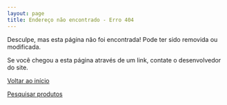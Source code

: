 ```yaml
---
layout: page
title: Endereço não encontrado - Erro 404
---
```


Desculpe, mas esta página não foi encontrada! Pode ter sido removida ou modificada.

Se você chegou a esta página através de um link, contate o desenvolvedor do site.

[Voltar ao início](/)

[Pesquisar produtos](/produtos)
